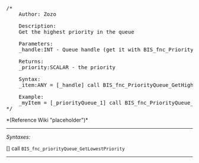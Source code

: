 <pre>/*
	Author: Zozo

	Description:
	Get the highest priority in the queue

	Parameters:
	_handle:INT - Queue handle (get it with BIS_fnc_PriorityQueue_Init)

	Returns:
	_priority:SCALAR - the priority

	Syntax:
	_item:ANY = [_handle] call BIS_fnc_PriorityQueue_GetHighestPriority;

	Example:
	_myItem = [_priorityQueue_1] call BIS_fnc_PriorityQueue_PopItem;
*/</pre>*(Reference Wiki "placeholder")*<!-- Remove this after fill-in -->


---
*Syntaxes:*

[] call `BIS_fnc_priorityQueue_GetLowestPriority`

---

